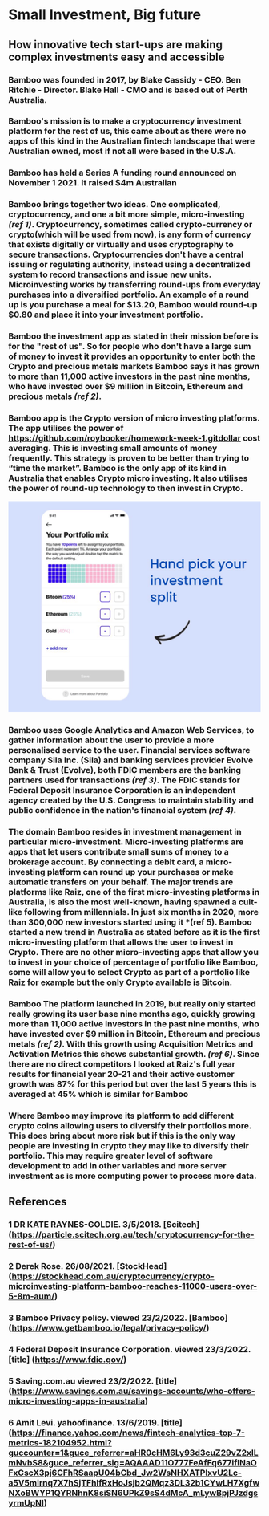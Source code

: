 # Small Investment, Big future #
 
## How innovative tech start-ups are making complex investments easy and accessible ##
 
 
### **Bamboo** was  founded in 2017, by Blake Cassidy - CEO. Ben Ritchie - Director. Blake Hall - CMO and is based out of Perth Australia. ###
### **Bamboo's** mission is to make a cryptocurrency investment platform for the rest of us, this came about as there were no apps of this kind in the Australian fintech landscape that were Australian owned, most if not all were based in the U.S.A. ###
### **Bamboo** has held a Series A funding round announced on November 1 2021. It raised $4m Australian ###
 
 
 ### **Bamboo** brings together two ideas. One complicated, cryptocurrency,  and one a bit more simple, micro-investing *(ref 1)*. Cryptocurrency, sometimes called crypto-currency or crypto(which will be used from now), is any form of currency that exists digitally or virtually and uses cryptography to secure transactions. Cryptocurrencies don't have a central issuing or regulating authority, instead using a decentralized system to record transactions and issue new units.  Microinvesting works by transferring round-ups from everyday purchases into a diversified portfolio. An example of a round up is you purchase a meal for $13.20, **Bamboo** would round-up $0.80 and place it into your investment portfolio. ###
 
 
 ### **Bamboo** the investment app as stated in their mission before is for the "rest of us". So for people who don't have a large sum of money to invest it provides an opportunity to enter both the Crypto and precious metals markets **Bamboo** says it has grown to more than 11,000 active investors in the past nine months, who have invested over $9 million in Bitcoin, Ethereum and precious metals *(ref 2)*. ###
 
 
### **Bamboo** app is the Crypto version of micro investing platforms. The app utilises the power of https://github.com/roybooker/homework-week-1.gitdollar cost averaging. This is investing small amounts of money frequently. This strategy is proven to be better than trying to “time the market”. **Bamboo** is the only app of its kind in Australia that enables Crypto micro investing. It also utilises the power of round-up technology to then invest in Crypto. ###
 

![Image](./Images/portfolio_bamboo.png)
 
 

### **Bamboo** uses Google Analytics and Amazon Web Services, to gather information about the user to provide a more personalised service to the user.  Financial services software company Sila Inc. (Sila) and banking services provider Evolve Bank & Trust (Evolve), both FDIC members are the banking partners used for transactions *(ref 3)*.  The FDIC stands for Federal Deposit Insurance Corporation is an independent agency created by the U.S. Congress to maintain stability and public confidence in the nation's financial system *(ref 4)*. ###
 
 
### The domain **Bamboo** resides in investment management in particular micro-investment. Micro-investing platforms are apps that let users contribute small sums of money to a brokerage account. By connecting a debit card, a micro-investing platform can round up your purchases or make automatic transfers on your behalf. The major trends are platforms like Raiz, one of the first micro-investing platforms in Australia, is also the most well-known, having spawned a cult-like following from millennials. In just six months in 2020, more than 300,000 new investors started using it *(ref 5). **Bamboo** started a new trend in Australia as stated before as it is the first micro-investing platform that allows the user to invest in Crypto. There are no other micro-investing apps that allow you to invest in your choice of percentage of portfolio like **Bamboo**, some will allow you to select Crypto as part of a portfolio like Raiz for example but the only Crypto available is Bitcoin. ###
 
 
### **Bamboo** The platform launched in 2019, but really only started really growing its user base nine months ago, quickly growing more than 11,000 active investors in the past nine months, who have invested over $9 million in Bitcoin, Ethereum and precious metals *(ref 2)*. With this growth using Acquisition Metrics and Activation Metrics this shows substantial growth. *(ref 6)*. Since there are no direct competitors  I looked at Raiz's full year results for financial year 20-21 and their active customer growth was 87% for this period but over the last 5 years this is averaged at 45% which is similar for **Bamboo** ###
 
### Where **Bamboo** may improve its platform to add different crypto coins allowing users to diversify their portfolios more. This does bring about more risk but if this is the only way people are investing in crypto they may like to diversify their portfolio. This may require greater level of software development to add in other variables and more server investment as is more computing power to process more data. ###





## References ##
### 1 DR KATE RAYNES-GOLDIE. 3/5/2018. [Scitech] (https://particle.scitech.org.au/tech/cryptocurrency-for-the-rest-of-us/) ###
### 2 Derek Rose. 26/08/2021. [StockHead] (https://stockhead.com.au/cryptocurrency/crypto-microinvesting-platform-bamboo-reaches-11000-users-over-5-8m-aum/) ###
### 3 Bamboo Privacy policy. viewed 23/2/2022. [Bamboo] (https://www.getbamboo.io/legal/privacy-policy/)
### 4 Federal Deposit Insurance Corporation. viewed 23/3/2022. [title] (https://www.fdic.gov/) ### 
### 5 Saving.com.au viewed 23/2/2022. [title] (https://www.savings.com.au/savings-accounts/who-offers-micro-investing-apps-in-australia) ###
### 6 Amit Levi. yahoofinance. 13/6/2019. [title] (https://finance.yahoo.com/news/fintech-analytics-top-7-metrics-182104952.html?guccounter=1&guce_referrer=aHR0cHM6Ly93d3cuZ29vZ2xlLmNvbS8&guce_referrer_sig=AQAAAD11O777FeAfFq677iflNaOFxCscX3pj6CFhRSaapU04bCbd_Jw2WsNHXATPlxvU2Lc-a5V5mirnq7X7hSjTFhIfRxHoJsjb2QMqz3DL32b1CYwLH7XgfwNXoBWYP1QYRNhnK8siSN6UPkZ9sS4dMcA_mLywBpjPJzdgsyrmUpNI) ###

